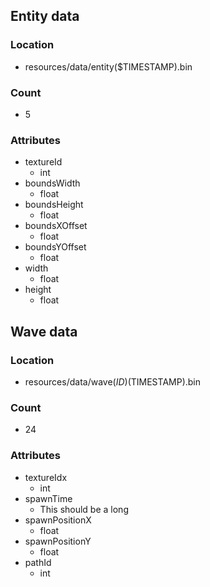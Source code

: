 

## Entity data
### Location 
* resources/data/entity($TIMESTAMP).bin
### Count 
* 5
### Attributes
* textureId 
  * int 
* boundsWidth
  * float 
* boundsHeight
    * float 
* boundsXOffset
    * float 
* boundsYOffset
    * float 
* width
    * float 
* height 
    * float
## Wave data

### Location
* resources/data/wave($ID)($TIMESTAMP).bin
### Count
* 24
### Attributes
* textureIdx 
  * int
* spawnTime
    * This should be a long
* spawnPositionX
  * float 
* spawnPositionY
  * float 
* pathId
  * int 